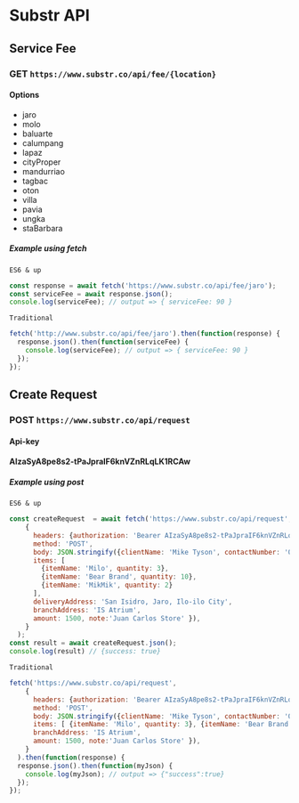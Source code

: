 # Substr API

## Service Fee

### GET `https://www.substr.co/api/fee/{location}`

#### Options

- jaro
- molo
- baluarte
- calumpang
- lapaz
- cityProper
- mandurriao
- tagbac
- oton
- villa
- pavia
- ungka
- staBarbara

##### Example using fetch

`ES6 & up`

```javascript
const response = await fetch('https://www.substr.co/api/fee/jaro');
const serviceFee = await response.json();
console.log(serviceFee); // output => { serviceFee: 90 }
```

`Traditional`

```javascript
fetch('http://www.substr.co/api/fee/jaro').then(function(response) {
  response.json().then(function(serviceFee) {
    console.log(serviceFee); // output => { serviceFee: 90 }
  });
});
```

## Create Request

### POST `https://www.substr.co/api/request`

#### Api-key

#### AIzaSyA8pe8s2-tPaJpraIF6knVZnRLqLK1RCAw

##### Example using post

`ES6 & up`

```javascript
const createRequest  = await fetch('https://www.substr.co/api/request', 
    {
      headers: {authorization: 'Bearer AIzaSyA8pe8s2-tPaJpraIF6knVZnRLqLK1RCAw' },
      method: 'POST',
      body: JSON.stringify({clientName: 'Mike Tyson', contactNumber: '09997796417', 
      items: [ 
        {itemName: 'Milo', quantity: 3}, 
        {itemName: 'Bear Brand', quantity: 10}, 
        {itemName: 'MikMik', quantity: 2} 
      ],
      deliveryAddress: 'San Isidro, Jaro, Ilo-ilo City', 
      branchAddress: 'IS Atrium', 
      amount: 1500, note:'Juan Carlos Store' }),
    }
  );
const result = await createRequest.json();
console.log(result) // {success: true}
```

`Traditional`

```javascript
fetch('https://www.substr.co/api/request', 
    {
      headers: {authorization: 'Bearer AIzaSyA8pe8s2-tPaJpraIF6knVZnRLqLK1RCAw' },
      method: 'POST',
      body: JSON.stringify({clientName: 'Mike Tyson', contactNumber: '09997796417', 
      items: [ {itemName: 'Milo', quantity: 3}, {itemName: 'Bear Brand', quantity: 10}, {itemName: 'MikMik', quantity: 2} ] ,deliveryAddress: 'San Isidro, Jaro, Ilo-ilo City', 
      branchAddress: 'IS Atrium', 
      amount: 1500, note:'Juan Carlos Store' }),
    }
  ).then(function(response) {
  response.json().then(function(myJson) {
    console.log(myJson); // output => {"success":true}
  });
});
```
